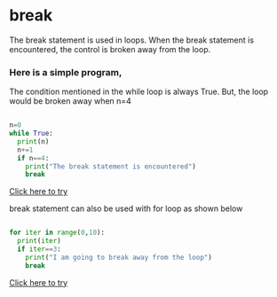 # break

The break statement is used in loops. When the break statement is encountered, the control is broken away from the loop. 

### Here is a simple program, 

The condition mentioned in the while loop is always True. But, the loop would be broken away when n=4

```python

n=0
while True:
  print(n)
  n+=1
  if n==4:
    print("The break statement is encountered")
    break

```

[Click here to try](https://colab.research.google.com/github/pythoncoder100/practice/blob/master/break_in_while_loop.ipynb)

break statement can also be used with for loop as shown below

```python

for iter in range(0,10):
  print(iter)
  if iter==3:
    print("I am going to break away from the loop")
    break

```

[Click here to try](https://colab.research.google.com/github/pythoncoder100/practice/blob/master/break_in_for_loop.ipynb)

